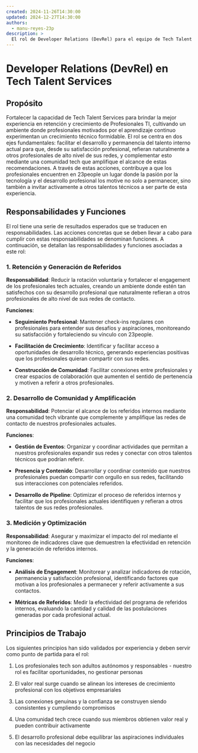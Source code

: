 ```yaml
---
created: 2024-11-26T14:30:00
updated: 2024-12-27T14:30:00
authors:
  - manu-reyes-23p
description: >
  El rol de Developer Relations (DevRel) para el equipo de Tech Talent Services en 23people.
---
```


# Developer Relations (DevRel) en Tech Talent Services

## Propósito

Fortalecer la capacidad de Tech Talent Services para brindar la mejor experiencia en retención y crecimiento de Profesionales TI, cultivando un ambiente donde profesionales motivados por el aprendizaje continuo experimentan un crecimiento técnico formidable. El rol se centra en dos ejes fundamentales: facilitar el desarrollo y permanencia del talento interno actual para que, desde su satisfacción profesional, refieran naturalmente a otros profesionales de alto nivel de sus redes, y complementar esto mediante una comunidad tech que amplifique el alcance de estas recomendaciones. A través de estas acciones, contribuye a que los profesionales encuentren en 23people un lugar donde la pasión por la tecnología y el desarrollo profesional los motive no solo a permanecer, sino también a invitar activamente a otros talentos técnicos a ser parte de esta experiencia.

## Responsabilidades y Funciones

El rol tiene una serie de resultados esperados que se traducen en responsabilidades. Las acciones concretas que se deben llevar a cabo para cumplir con estas responsabilidades se denominan funciones. A continuación, se detallan las responsabilidades y funciones asociadas a este rol:

### 1. Retención y Generación de Referidos

**Responsabilidad**:
Reducir la rotación voluntaria y fortalecer el engagement de los profesionales tech actuales, creando un ambiente donde estén tan satisfechos con su desarrollo profesional que naturalmente refieran a otros profesionales de alto nivel de sus redes de contacto.

**Funciones**:

* **Seguimiento Profesional**: Mantener check-ins regulares con profesionales para entender sus desafíos y aspiraciones, monitoreando su satisfacción y fortaleciendo su vínculo con 23people.

* **Facilitación de Crecimiento**: Identificar y facilitar acceso a oportunidades de desarrollo técnico, generando experiencias positivas que los profesionales quieran compartir con sus redes.

* **Construcción de Comunidad**: Facilitar conexiones entre profesionales y crear espacios de colaboración que aumenten el sentido de pertenencia y motiven a referir a otros profesionales.

### 2. Desarrollo de Comunidad y Amplificación

**Responsabilidad**:
Potenciar el alcance de los referidos internos mediante una comunidad tech vibrante que complemente y amplifique las redes de contacto de nuestros profesionales actuales.

**Funciones**:

* **Gestión de Eventos**: Organizar y coordinar actividades que permitan a nuestros profesionales expandir sus redes y conectar con otros talentos técnicos que podrían referir.

* **Presencia y Contenido**: Desarrollar y coordinar contenido que nuestros profesionales puedan compartir con orgullo en sus redes, facilitando sus interacciones con potenciales referidos.

* **Desarrollo de Pipeline**: Optimizar el proceso de referidos internos y facilitar que los profesionales actuales identifiquen y refieran a otros talentos de sus redes profesionales.

### 3. Medición y Optimización

**Responsabilidad**:
Asegurar y maximizar el impacto del rol mediante el monitoreo de indicadores clave que demuestren la efectividad en retención y la generación de referidos internos.

**Funciones**:

* **Análisis de Engagement**: Monitorear y analizar indicadores de rotación, permanencia y satisfacción profesional, identificando factores que motivan a los profesionales a permanecer y referir activamente a sus contactos.

* **Métricas de Referidos**: Medir la efectividad del programa de referidos internos, evaluando la cantidad y calidad de las postulaciones generadas por cada profesional actual.

## Principios de Trabajo

Los siguientes principios han sido validados por experiencia y deben servir como punto de partida para el rol:

1. Los profesionales tech son adultos autónomos y responsables - nuestro rol es facilitar oportunidades, no gestionar personas

2. El valor real surge cuando se alinean los intereses de crecimiento profesional con los objetivos empresariales

3. Las conexiones genuinas y la confianza se construyen siendo consistentes y cumpliendo compromisos

4. Una comunidad tech crece cuando sus miembros obtienen valor real y pueden contribuir activamente

5. El desarrollo profesional debe equilibrar las aspiraciones individuales con las necesidades del negocio
